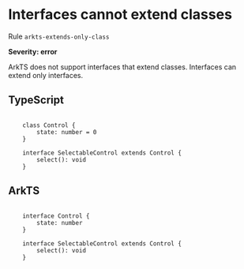 #  Interfaces cannot extend classes

Rule ``arkts-extends-only-class``

**Severity: error**

ArkTS does not support interfaces that extend classes. Interfaces can extend
only interfaces.


## TypeScript


```

    class Control {
        state: number = 0
    }

    interface SelectableControl extends Control {
        select(): void
    }

```

## ArkTS


```

    interface Control {
        state: number
    }

    interface SelectableControl extends Control {
        select(): void
    }

```


